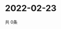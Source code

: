# 2022-02-23
  共 0条

  <!-- BEGIN -->
  <!-- 最后更新时间Wed Feb 23 2022 01:59:32 GMT+0000 (Coordinated Universal Time) -->
  
  <!-- END -->
  
  